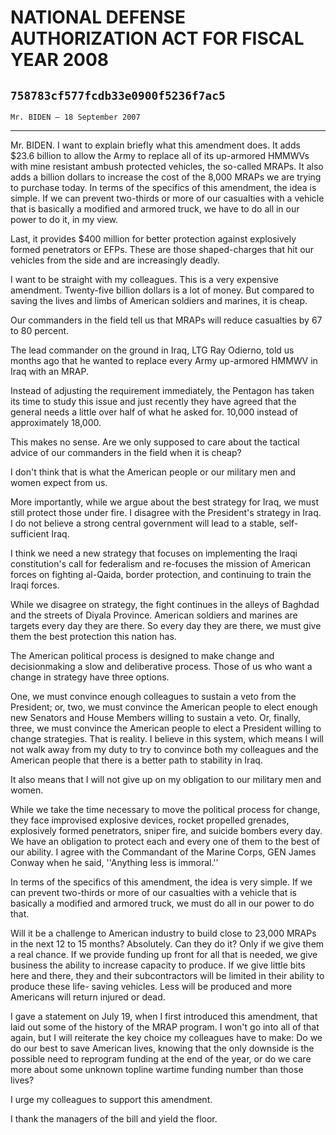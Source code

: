 # NATIONAL DEFENSE AUTHORIZATION ACT FOR FISCAL YEAR 2008
## `758783cf577fcdb33e0900f5236f7ac5`
`Mr. BIDEN — 18 September 2007`

---


Mr. BIDEN. I want to explain briefly what this amendment does. It 
adds $23.6 billion to allow the Army to replace all of its up-armored 
HMMWVs with mine resistant ambush protected vehicles, the so-called 
MRAPs. It also adds a billion dollars to increase the cost of the 8,000 
MRAPs we are trying to purchase today. In terms of the specifics of 
this amendment, the idea is simple. If we can prevent two-thirds or 
more of our casualties with a vehicle that is basically a modified and 
armored truck, we have to do all in our power to do it, in my view.

Last, it provides $400 million for better protection against 
explosively formed penetrators or EFPs. These are those shaped-charges 
that hit our vehicles from the side and are increasingly deadly.

I want to be straight with my colleagues. This is a very expensive 
amendment. Twenty-five billion dollars is a lot of money. But compared 
to saving the lives and limbs of American soldiers and marines, it is 
cheap.

Our commanders in the field tell us that MRAPs will reduce casualties 
by 67 to 80 percent.

The lead commander on the ground in Iraq, LTG Ray Odierno, told us 
months ago that he wanted to replace every Army up-armored HMMWV in 
Iraq with an MRAP.

Instead of adjusting the requirement immediately, the Pentagon has 
taken its time to study this issue and just recently they have agreed 
that the general needs a little over half of what he asked for. 10,000 
instead of approximately 18,000.

This makes no sense. Are we only supposed to care about the tactical 
advice of our commanders in the field when it is cheap?



I don't think that is what the American people or our military men 
and women expect from us.

More importantly, while we argue about the best strategy for Iraq, we 
must still protect those under fire. I disagree with the President's 
strategy in Iraq. I do not believe a strong central government will 
lead to a stable, self-sufficient Iraq.

I think we need a new strategy that focuses on implementing the Iraqi 
constitution's call for federalism and re-focuses the mission of 
American forces on fighting al-Qaida, border protection, and continuing 
to train the Iraqi forces.

While we disagree on strategy, the fight continues in the alleys of 
Baghdad and the streets of Diyala Province. American soldiers and 
marines are targets every day they are there. So every day they are 
there, we must give them the best protection this nation has.

The American political process is designed to make change and 
decisionmaking a slow and deliberative process. Those of us who want a 
change in strategy have three options.

One, we must convince enough colleagues to sustain a veto from the 
President; or, two, we must convince the American people to elect 
enough new Senators and House Members willing to sustain a veto. Or, 
finally, three, we must convince the American people to elect a 
President willing to change strategies. That is reality. I believe in 
this system, which means I will not walk away from my duty to try to 
convince both my colleagues and the American people that there is a 
better path to stability in Iraq.

It also means that I will not give up on my obligation to our 
military men and women.

While we take the time necessary to move the political process for 
change, they face improvised explosive devices, rocket propelled 
grenades, explosively formed penetrators, sniper fire, and suicide 
bombers every day. We have an obligation to protect each and every one 
of them to the best of our ability. I agree with the Commandant of the 
Marine Corps, GEN James Conway when he said, ''Anything less is 
immoral.''

In terms of the specifics of this amendment, the idea is very simple. 
If we can prevent two-thirds or more of our casualties with a vehicle 
that is basically a modified and armored truck, we must do all in our 
power to do that.

Will it be a challenge to American industry to build close to 23,000 
MRAPs in the next 12 to 15 months? Absolutely. Can they do it? Only if 
we give them a real chance. If we provide funding up front for all that 
is needed, we give business the ability to increase capacity to 
produce. If we give little bits here and there, they and their 
subcontractors will be limited in their ability to produce these life-
saving vehicles. Less will be produced and more Americans will return 
injured or dead.

I gave a statement on July 19, when I first introduced this 
amendment, that laid out some of the history of the MRAP program. I 
won't go into all of that again, but I will reiterate the key choice my 
colleagues have to make: Do we do our best to save American lives, 
knowing that the only downside is the possible need to reprogram 
funding at the end of the year, or do we care more about some unknown 
topline wartime funding number than those lives?

I urge my colleagues to support this amendment.

I thank the managers of the bill and yield the floor.